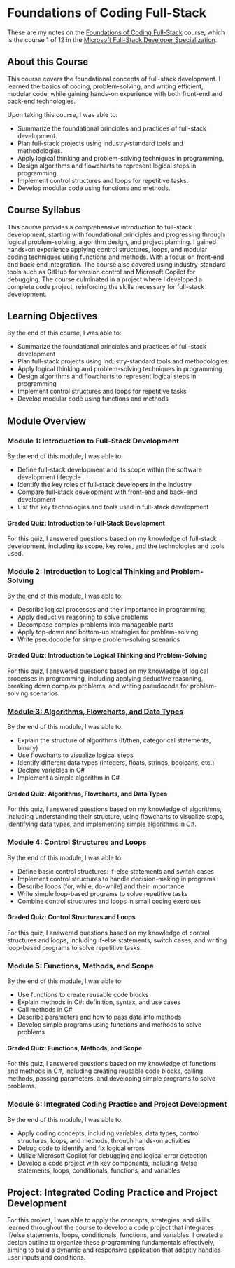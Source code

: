 # Foundations of Coding Full-Stack

These are my notes on the [Foundations of Coding Full-Stack](https://www.coursera.org/learn/foundations-of-coding-full-stack/home/info) course,
which is the course 1 of 12 in the [Microsoft Full-Stack Developer Specialization](https://www.coursera.org/specializations/microsoft-full-stack-developer).

## About this Course

This course covers the foundational concepts of full-stack development.
I learned the basics of coding, problem-solving, and writing efficient,
modular code, while gaining hands-on experience
with both front-end and back-end technologies.

Upon taking this course, I was able to:

- Summarize the foundational principles and practices of full-stack development.
- Plan full-stack projects using industry-standard tools and methodologies.
- Apply logical thinking and problem-solving techniques in programming.
- Design algorithms and flowcharts to represent logical steps in programming.
- Implement control structures and loops for repetitive tasks.
- Develop modular code using functions and methods.

## Course Syllabus

This course provides a comprehensive introduction to full-stack development,
starting with foundational principles and progressing
through logical problem-solving, algorithm design, and project planning.
I gained hands-on experience applying control structures, loops,
and modular coding techniques using functions and methods.
With a focus on front-end and back-end integration.
The course also covered using industry-standard tools
such as GitHub for version control and Microsoft Copilot for debugging.
The course culminated in a project where I developed a complete code project,
reinforcing the skills necessary for full-stack development.

## Learning Objectives

By the end of this course, I was able to:

- Summarize the foundational principles and practices of full-stack development
- Plan full-stack projects using industry-standard tools and methodologies
- Apply logical thinking and problem-solving techniques in programming
- Design algorithms and flowcharts to represent logical steps in programming
- Implement control structures and loops for repetitive tasks
- Develop modular code using functions and methods

## Module Overview

### Module 1: Introduction to Full-Stack Development

By the end of this module, I was able to:

- Define full-stack development and its scope within the software development lifecycle
- Identify the key roles of full-stack developers in the industry
- Compare full-stack development with front-end and back-end development
- List the key technologies and tools used in full-stack development

#### Graded Quiz: Introduction to Full-Stack Development

For this quiz, I answered questions
based on my knowledge of full-stack development,
including its scope, key roles, and the technologies and tools used.

### Module 2: Introduction to Logical Thinking and Problem-Solving

By the end of this module, I was able to:

- Describe logical processes and their importance in programming
- Apply deductive reasoning to solve problems
- Decompose complex problems into manageable parts
- Apply top-down and bottom-up strategies for problem-solving
- Write pseudocode for simple problem-solving scenarios

#### Graded Quiz: Introduction to Logical Thinking and Problem-Solving

For this quiz, I answered questions based on my knowledge
of logical processes in programming, including applying deductive reasoning,
breaking down complex problems,
and writing pseudocode for problem-solving scenarios.

### [Module 3: Algorithms, Flowcharts, and Data Types](/courses/01-foundations-of-coding-full-stack/modules/03-algorithms-flow-charts-and-data-types/README.md)

By the end of this module, I was able to:

- Explain the structure of algorithms (If/then, categorical statements, binary)
- Use flowcharts to visualize logical steps
- Identify different data types (integers, floats, strings, booleans, etc.)
- Declare variables in C#
- Implement a simple algorithm in C#

#### Graded Quiz: Algorithms, Flowcharts, and Data Types

For this quiz, I answered questions based on my knowledge of algorithms,
including understanding their structure,
using flowcharts to visualize steps, identifying data types,
and implementing simple algorithms in C#.

### Module 4: Control Structures and Loops

By the end of this module, I was able to:

- Define basic control structures: if-else statements and switch cases
- Implement control structures to handle decision-making in programs
- Describe loops (for, while, do-while) and their importance
- Write simple loop-based programs to solve repetitive tasks
- Combine control structures and loops in small coding exercises

#### Graded Quiz: Control Structures and Loops

For this quiz, I answered questions based on my knowledge of control structures
and loops, including if-else statements, switch cases,
and writing loop-based programs to solve repetitive tasks.

### Module 5: Functions, Methods, and Scope

By the end of this module, I was able to:

- Use functions to create reusable code blocks
- Explain methods in C#: definition, syntax, and use cases
- Call methods in C#
- Describe parameters and how to pass data into methods
- Develop simple programs using functions and methods to solve problems

#### Graded Quiz: Functions, Methods, and Scope

For this quiz, I answered questions based on my knowledge of functions
and methods in C#, including creating reusable code blocks,
calling methods, passing parameters,
and developing simple programs to solve problems.

### Module 6: Integrated Coding Practice and Project Development

By the end of this module, I was able to:

- Apply coding concepts, including variables, data types, control structures, loops, and methods, through hands-on activities
- Debug code to identify and fix logical errors
- Utilize Microsoft Copilot for debugging and logical error detection
- Develop a code project with key components, including if/else statements, loops, conditionals, functions, and variables

## Project: Integrated Coding Practice and Project Development

For this project, I was able to apply the concepts, strategies,
and skills learned throughout the course to develop a code project
that integrates if/else statements, loops, conditionals, functions,
and variables.
I created a design outline to organize these programming fundamentals effectively,
aiming to build a dynamic and responsive application
that adeptly handles user inputs and conditions.
